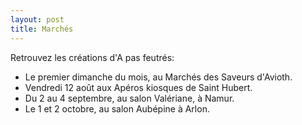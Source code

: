 ```yaml
---
layout: post
title: Marchés
---
```


Retrouvez les créations d'A pas feutrés:

- Le premier dimanche du mois, au Marchés des Saveurs d'Avioth.
- Vendredi 12 août aux Apéros kiosques de Saint Hubert.
- Du 2 au 4 septembre, au salon Valériane, à Namur.
- Le 1 et 2 octobre, au salon Aubépine à Arlon.